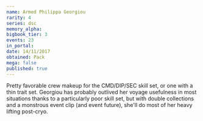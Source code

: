 ```yaml
---
name: Armed Philippa Georgiou
rarity: 4
series: dsc
memory_alpha:
bigbook_tier: 3
events: 23
in_portal:
date: 14/11/2017
obtained: Pack
mega: false
published: true
---
```


Pretty favorable crew makeup for the CMD/DIP/SEC skill set, or one with a thin trait set. Georgiou has probably outlived her voyage usefulness in most situations thanks to a particularly poor skill set, but with double collections and a monstrous event clip (and event future), she'll do most of her heavy lifting post-cryo.
